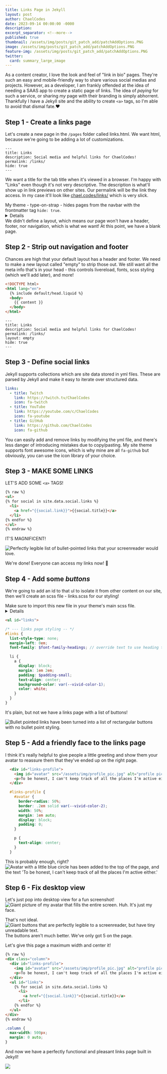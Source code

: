 ```yaml
---
title: Links Page in Jekyll
layout: post
author: ChaelCodes
date: 2023-09-14 00:00:00 -0000
description: 
excerpt_separator: <!--more-->
published: true
thumbnail: /assets/img/posts/git_patch_add/patchAddOptions.PNG
image: /assets/img/posts/git_patch_add/patchAddOptions.PNG
feature-img: /assets/img/posts/git_patch_add/patchAddOptions.PNG
twitter:
  card: summary_large_image
---
```

As a content creator, I love the look and feel of "link in bio" pages.
They're such an easy and mobile-friendly way to share various social medias and projects.
However, as a developer, I am frankly offended at the idea of needing a SAAS app to create a static page of links.
The idea of _paying_ for such a service, or sharing *my* page with their branding is simply abhorrent.
Thankfully I have a Jekyll site and the ability to create `<a>` tags, so I'm able to avoid that dismal fate.❤️
<!--more-->

## Step 1 - Create a links page
Let's create a new page in the `/pages` folder called links.html. We want html, because we're going to be adding a lot of customizations.
```frontmatter
---
title: Links
description: Social media and helpful links for ChaelCodes!
permalink: /links/
hide: true
---
```
We want a title for the tab title when it's viewed in a browser. I'm happy with "Links" even though it's not very descriptive.
The description is what'll show up in link previews on other sites.
Our permalink will be the link they access. In my case it'll look like [chael.codes/links/](https://www.chael.codes/links) which is very slick.
<summary>My theme - type-on-strap - hides pages from the navbar with the frontmatter tag <code>hide: true</code>.</summary>
<details>
Inside the navbar there's <a href="https://github.com/sylhare/Type-on-Strap/blob/ed32cecbf56d58810f1d3883290b9ac091d78cb8/_includes/default/navbar.liquid#L25-L36">some custom code</a> to hide certain site pages.

For Minima, this functionality is missing, and it'd need to be added to the <a href="https://github.com/jekyll/minima/blob/master/_includes/header.html">header</a>.
Check your theme to understand if there are built in options for hiding pages from the navigation.
</details>
We didn't define a layout, which means our page won't have a header, footer, nor navigation, which is what we want!
At this point, we have a blank page.

## Step 2 - Strip out navigation and footer

Chances are high that your default layout has a header and footer. We need to make a new layout called "empty" to strip those out. We still want all the meta info that's in your head - this controls livereload, fonts, scss styling (which we'll add later), and more!

```html
<!DOCTYPE html>
<html lang="en">
  {% include default/head.liquid %}
  <body>
    {{ content }}
  </body>
</html>
```

```frontmatter
---
title: Links
description: Social media and helpful links for ChaelCodes!
permalink: /links/
layout: empty
hide: true
---
```

## Step 3 - Define social links
Jekyll supports collections which are site data stored in yml files. These are parsed by Jekyll and make it easy to iterate over structured data.

```yml
links:
  - title: Twitch
    link: https://twitch.tv/ChaelCodes
    icon: fa-twitch
  - title: YouTube
    link: https://youtube.com/c/ChaelCodes
    icon: fa-youtube
  - title: GitHub
    link: https://github.com/ChaelCodes
    icon: fa-github
```
You can easily add and remove links by modifying the yml file, and there's less danger of introducing mistakes due to copy/pasting.
My site theme supports font awesome icons, which is why mine are all `fa-github` but obviously, you can use the icon library of your choice.

## Step 3 - MAKE SOME LINKS
LET'S ADD SOME `<a>` TAGS!
```html
{% raw %}
<ul>
{% for social in site.data.social.links %}
  <li>
    <a href="{{social.link}}">{{social.title}}</a>
  </li>
{% endfor %}
</ul>
{% endraw %}
```

IT'S MAGNIFICENT!

<img src="/assets/img/posts/links-page/newlinkspage.PNG" alt="Perfectly legible list of bullet-pointed links that your screenreader would love." />

We're done! Everyone can access my links now! 🙌

## Step 4 - Add some _buttons_

We're going to add an id to that ul to isolate it from other content on our site, then we'll create an scss file - links.scss for our styling!

<summary>Make sure to import this new file in your theme's main scss file.</summary>
<details>Mine uses _custom.scss to add additional files and styling.
<pre>
  <code>
    @import 'pages/links';
  </code>
</pre>
</details>

```html
<ul id="links">
```

```scss
/* --- links page styling -- */
#links {
  list-style-type: none;
  margin-left: 0em;
  font-family: $font-family-headings; // override text to use heading text instead of body

  li {
    a {
      display: block;
      margin: 1em 2em;
      padding: $padding-small;
      text-align: center;
      background-color: var(--vivid-color-1);
      color: white;
    }
  }
}
```

It's plain, but not we have a links page with a list of buttons!

<img src="/assets/img/posts/links-page/buttons.PNG" alt="Bullet pointed links have been turned into a list of rectangular buttons with no bullet point styling." />

## Step 5 - Add a friendly face to the links page
I think it's really helpful to give people a little greeting and show them your avatar to reassure them that they've ended up on the right page.

```html
  <div id="links-profile">
    <img id="avatar" src="/assets/img/profile_pic.jpg" alt="profile pic of Chael smiling and wearing fib shawl"/>
    <p>To be honest, I can't keep track of all the places I'm active either.</p>
  </div>
```

```scss
  #links-profile {
    #avatar {
      border-radius: 50%;
      border: .2em solid var(--vivid-color-2);
      width: 50%;
      margin: 1em auto;
      display: block;
      padding: 0;
    }

    p {
      text-align: center;
    }
  }

```
This is probably enough, right?
<img src="/assets/img/posts/links-page/profile_pic_link_page.PNG" alt="Avatar with a little blue circle has been added to the top of the page, and the text 'To be honest, I can't keep track of all the places I'm active either.'">

## Step 6 - Fix desktop view
Let's just pop into desktop view for a fun screenshot!
<img src="/assets/img/posts/links-page/desktop_view_2.PNG" alt="Giant picture of my avatar that fills the entire screen.">
Huh. It's just my face.

That's not ideal.
<img src="/assets/img/posts/links-page/desktop_view_2.PNG" alt="Giant buttons that are perfectly legible to a screenreader, but have tiny unreadable text.">
The buttons aren't much better. We've only got 5 on the page.

Let's give this page a maximum width and center it!
```html
{% raw %}
<div class="column">
  <div id="links-profile">
    <img id="avatar" src="/assets/img/profile_pic.jpg" alt="profile pic of Chael smiling and wearing fib shawl"/>
    <p>To be honest, I can't keep track of all the places I'm active either.</p>
  </div>
  <ul id="links">
    {% for social in site.data.social.links %}
      <li>
        <a href="{{social.link}}">{{social.title}}</a>
      </li>
    {% endfor %}
  </ul>
</div>
{% endraw %}
```
```scss
.column {
  max-width: 500px;
  margin: 0 auto;
}
```
And now we have a perfectly functional and pleasant links page built in Jekyll!

<img src="/assets/img/posts/links-page/basic_links_page.PNG">


